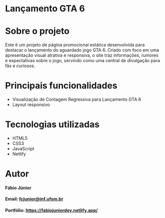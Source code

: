 # Lançamento GTA 6
# Sobre o projeto
Este é um projeto de página promocional estática desenvolvida para destacar o lançamento do aguardado jogo GTA 6. Criado com foco em uma apresentação visual atrativa e responsiva, o site traz informações, rumores e expectativas sobre o jogo, servindo como uma central de divulgação para fãs e curiosos.

# Principais funcionalidades 
* Visualização de Contagem Regressiva para Lançamento GTA 6
* Layout responsivo

# Tecnologias utilizadas
* HTML5
* CSS3
* JavaScript
* Netlify
  
# Autor
#### Fábio Júnior
#### Email: fcjunior@inf.ufsm.br
#### Portfólio: https://fabiojuniordev.netlify.app/
